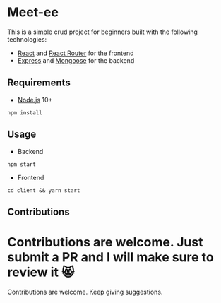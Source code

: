 # Meet-ee

This is a simple crud project for beginners built with the following technologies:

- [React](https://facebook.github.io/react/) and [React Router](https://reacttraining.com/react-router/) for the frontend
- [Express](http://expressjs.com/) and [Mongoose](http://mongoosejs.com/) for the backend

## Requirements

- [Node.js](https://nodejs.org/en/) 10+

```shell
npm install
```

## Usage

- Backend

```shell
npm start
```

- Frontend

```shell
cd client && yarn start
```

## Contributions

Contributions are welcome. Just submit a PR and I will make sure to review it 😸
=======
Contributions are welcome. Keep giving suggestions.

